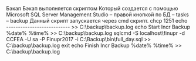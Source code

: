 Бэкап
Бэкап выполняется скриптом
Который создается с помощью Microsoft SQL Server Management Studio – правой кнопкой по БД – tasks – backup
Данный скрипт запускается через cmd скрипт.
chcp 1251
echo --------------------------- >> C:\backup\backup.log
echo Start Incr Backup %date% %time% >> C:\backup\backup.log
sqlcmd -S localhost\finupr -d CCFEA -U sa -P Finupr2017 -i C:\Backup\bin\full_day.sql >> C:\backup\backup.log
exit
echo Finish Incr Backup %date% %time% >> C:\backup\backup.log
